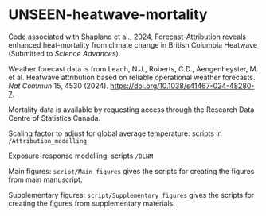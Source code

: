 # UNSEEN-heatwave-mortality

Code associated with Shapland et al., 2024, Forecast-Attribution reveals enhanced heat-mortality from climate change in British Columbia Heatwave (Submitted to *Science Advances*).

Weather forecast data is from Leach, N.J., Roberts, C.D., Aengenheyster, M. et al. Heatwave attribution based on reliable operational weather forecasts. *Nat Commun* 15, 4530 (2024). <https://doi.org/10.1038/s41467-024-48280-7>.

Mortality data is available by requesting access through the Research Data Centre of Statistics Canada.

Scaling factor to adjust for global average temperature: scripts in `/Attribution_modelling`

Exposure-response modelling: scripts `/DLNM`

Main figures: `script/Main_figures` gives the scripts for creating the figures from main manuscript.

Supplementary figures: `script/Supplementary_figures` gives the scripts for creating the figures from supplementary materials.
